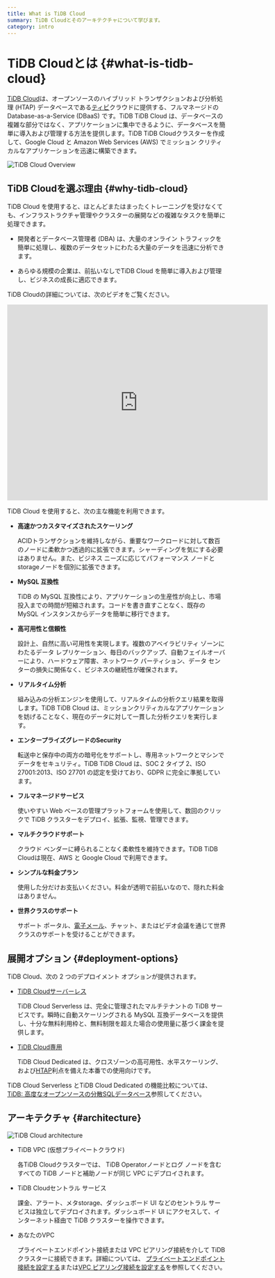 ```yaml
---
title: What is TiDB Cloud
summary: TiDB Cloudとそのアーキテクチャについて学びます。
category: intro
---
```


# TiDB Cloudとは {#what-is-tidb-cloud}

[TiDB Cloud](https://www.pingcap.com/tidb-cloud/)は、オープンソースのハイブリッド トランザクションおよび分析処理 (HTAP) データベースである[ティビ](https://docs.pingcap.com/tidb/stable/overview)クラウドに提供する、フルマネージドの Database-as-a-Service (DBaaS) です。TiDB TiDB Cloud は、データベースの複雑な部分ではなく、アプリケーションに集中できるように、データベースを簡単に導入および管理する方法を提供します。TiDB TiDB Cloudクラスターを作成して、Google Cloud と Amazon Web Services (AWS) でミッション クリティカルなアプリケーションを迅速に構築できます。

![TiDB Cloud Overview](/media/tidb-cloud/tidb-cloud-overview.png)

## TiDB Cloudを選ぶ理由 {#why-tidb-cloud}

TiDB Cloud を使用すると、ほとんどまたはまったくトレーニングを受けなくても、インフラストラクチャ管理やクラスターの展開などの複雑なタスクを簡単に処理できます。

-   開発者とデータベース管理者 (DBA) は、大量のオンライン トラフィックを簡単に処理し、複数のデータセットにわたる大量のデータを迅速に分析できます。

-   あらゆる規模の企業は、前払いなしでTiDB Cloud を簡単に導入および管理し、ビジネスの成長に適応できます。

TiDB Cloudの詳細については、次のビデオをご覧ください。

<iframe width="600" height="450" src="https://www.youtube.com/embed/skCV9BEmjbo?enablejsapi=1" title="TiDB Cloud を選ぶ理由" frameborder="0" allow="accelerometer; autoplay; clipboard-write; encrypted-media; gyroscope; picture-in-picture" allowfullscreen></iframe>

TiDB Cloud を使用すると、次の主な機能を利用できます。

-   **高速かつカスタマイズされたスケーリング**

    ACIDトランザクションを維持しながら、重要なワークロードに対して数百のノードに柔軟かつ透過的に拡張できます。シャーディングを気にする必要はありません。また、ビジネス ニーズに応じてパフォーマンス ノードとstorageノードを個別に拡張できます。

-   **MySQL 互換性**

    TiDB の MySQL 互換性により、アプリケーションの生産性が向上し、市場投入までの時間が短縮されます。コードを書き直すことなく、既存の MySQL インスタンスからデータを簡単に移行できます。

-   **高可用性と信頼性**

    設計上、自然に高い可用性を実現します。複数のアベイラビリティ ゾーンにわたるデータ レプリケーション、毎日のバックアップ、自動フェイルオーバーにより、ハードウェア障害、ネットワーク パーティション、データ センターの損失に関係なく、ビジネスの継続性が確保されます。

-   **リアルタイム分析**

    組み込みの分析エンジンを使用して、リアルタイムの分析クエリ結果を取得します。TiDB TiDB Cloud は、ミッションクリティカルなアプリケーションを妨げることなく、現在のデータに対して一貫した分析クエリを実行します。

-   **エンタープライズグレードのSecurity**

    転送中と保存中の両方の暗号化をサポートし、専用ネットワークとマシンでデータをセキュリティ。TiDB TiDB Cloud は、SOC 2 タイプ 2、ISO 27001:2013、ISO 27701 の認定を受けており、GDPR に完全に準拠しています。

-   **フルマネージドサービス**

    使いやすい Web ベースの管理プラットフォームを使用して、数回のクリックで TiDB クラスターをデプロイ、拡張、監視、管理できます。

-   **マルチクラウドサポート**

    クラウド ベンダーに縛られることなく柔軟性を維持できます。TiDB TiDB Cloudは現在、AWS と Google Cloud で利用できます。

-   **シンプルな料金プラン**

    使用した分だけお支払いください。料金が透明で前払いなので、隠れた料金はありません。

-   **世界クラスのサポート**

    サポート ポータル、<a href="mailto:tidbcloud-support@pingcap.com">電子メール</a>、チャット、またはビデオ会議を通じて世界クラスのサポートを受けることができます。

## 展開オプション {#deployment-options}

TiDB Cloud、次の 2 つのデプロイメント オプションが提供されます。

-   [TiDB Cloudサーバーレス](https://www.pingcap.com/tidb-cloud-serverless)

    TiDB Cloud Serverless は、完全に管理されたマルチテナントの TiDB サービスです。瞬時に自動スケーリングされる MySQL 互換データベースを提供し、十分な無料利用枠と、無料制限を超えた場合の使用量に基づく課金を提供します。

-   [TiDB Cloud専用](https://www.pingcap.com/tidb-cloud-dedicated)

    TiDB Cloud Dedicated は、クロスゾーンの高可用性、水平スケーリング、および[HTAP](https://en.wikipedia.org/wiki/Hybrid_transactional/analytical_processing)利点を備えた本番での使用向けです。

TiDB Cloud Serverless とTiDB Cloud Dedicated の機能比較については、 [TiDB: 高度なオープンソースの分散SQLデータベース](https://www.pingcap.com/get-started-tidb)参照してください。

## アーキテクチャ {#architecture}

![TiDB Cloud architecture](/media/tidb-cloud/tidb-cloud-architecture.png)

-   TiDB VPC (仮想プライベートクラウド)

    各TiDB Cloudクラスターでは、 TiDB Operatorノードとログ ノードを含むすべての TiDB ノードと補助ノードが同じ VPC にデプロイされます。

-   TiDB Cloudセントラル サービス

    課金、アラート、メタstorage、ダッシュボード UI などのセントラル サービスは独立してデプロイされます。ダッシュボード UI にアクセスして、インターネット経由で TiDB クラスターを操作できます。

-   あなたのVPC

    プライベートエンドポイント接続または VPC ピアリング接続を介して TiDB クラスターに接続できます。詳細については、 [プライベートエンドポイント接続を設定する](/tidb-cloud/set-up-private-endpoint-connections.md)または[VPC ピアリング接続を設定する](/tidb-cloud/set-up-vpc-peering-connections.md)を参照してください。
